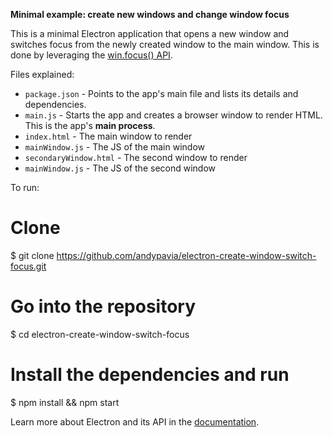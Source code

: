 **Minimal example: create new windows and change window focus**

This is a minimal Electron application that opens a new window and switches focus from the newly created window to the main window. This is done by leveraging the [win.focus() API](http://electron.atom.io/docs/api/browser-window/#winfocus). 


Files explained:

- `package.json` - Points to the app's main file and lists its details and dependencies.
- `main.js` - Starts the app and creates a browser window to render HTML. This is the app's **main process**.
- `index.html` - The main window to render
- `mainWindow.js` - The JS of the main window
- `secondaryWindow.html` - The second window to render
- `mainWindow.js` - The JS of the second window


To run:

# Clone 
$ git clone https://github.com/andypavia/electron-create-window-switch-focus.git

# Go into the repository
$ cd electron-create-window-switch-focus

# Install the dependencies and run
$ npm install && npm start

Learn more about Electron and its API in the [documentation](http://electron.atom.io/docs/latest).


